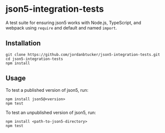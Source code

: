 # json5-integration-tests

A test suite for ensuring json5 works with Node.js, TypeScript, and webpack
using `require` and default and named `import`.

## Installation

```
git clone https://github.com/jordanbtucker/json5-integration-tests.git
cd json5-integration-tests
npm install
```

## Usage

To test a published version of json5, run:

```
npm install json5@<version>
npm test
```

To test an unpublished version of json5, run:

```
npm install <path-to-json5-directory>
npm test
```
